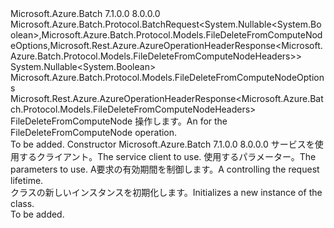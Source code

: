 <Type Name="FileDeleteFromComputeNodeBatchRequest" FullName="Microsoft.Azure.Batch.Protocol.BatchRequests.FileDeleteFromComputeNodeBatchRequest">
  <TypeSignature Language="C#" Value="public class FileDeleteFromComputeNodeBatchRequest : Microsoft.Azure.Batch.Protocol.BatchRequest&lt;Nullable&lt;bool&gt;,Microsoft.Azure.Batch.Protocol.Models.FileDeleteFromComputeNodeOptions,Microsoft.Rest.Azure.AzureOperationHeaderResponse&lt;Microsoft.Azure.Batch.Protocol.Models.FileDeleteFromComputeNodeHeaders&gt;&gt;" />
  <TypeSignature Language="ILAsm" Value=".class public auto ansi beforefieldinit FileDeleteFromComputeNodeBatchRequest extends Microsoft.Azure.Batch.Protocol.BatchRequest`3&lt;valuetype System.Nullable`1&lt;bool&gt;, class Microsoft.Azure.Batch.Protocol.Models.FileDeleteFromComputeNodeOptions, class Microsoft.Rest.Azure.AzureOperationHeaderResponse`1&lt;class Microsoft.Azure.Batch.Protocol.Models.FileDeleteFromComputeNodeHeaders&gt;&gt;" />
  <TypeSignature Language="DocId" Value="T:Microsoft.Azure.Batch.Protocol.BatchRequests.FileDeleteFromComputeNodeBatchRequest" />
  <TypeSignature Language="VB.NET" Value="Public Class FileDeleteFromComputeNodeBatchRequest&#xA;Inherits BatchRequest(Of Nullable(Of Boolean), FileDeleteFromComputeNodeOptions, AzureOperationHeaderResponse(Of FileDeleteFromComputeNodeHeaders))" />
  <TypeSignature Language="F#" Value="type FileDeleteFromComputeNodeBatchRequest = class&#xA;    inherit BatchRequest&lt;Nullable&lt;bool&gt;, FileDeleteFromComputeNodeOptions, AzureOperationHeaderResponse&lt;FileDeleteFromComputeNodeHeaders&gt;&gt;" />
  <AssemblyInfo>
    <AssemblyName>Microsoft.Azure.Batch</AssemblyName>
    <AssemblyVersion>7.1.0.0</AssemblyVersion>
    <AssemblyVersion>8.0.0.0</AssemblyVersion>
  </AssemblyInfo>
  <Base>
    <BaseTypeName>Microsoft.Azure.Batch.Protocol.BatchRequest&lt;System.Nullable&lt;System.Boolean&gt;,Microsoft.Azure.Batch.Protocol.Models.FileDeleteFromComputeNodeOptions,Microsoft.Rest.Azure.AzureOperationHeaderResponse&lt;Microsoft.Azure.Batch.Protocol.Models.FileDeleteFromComputeNodeHeaders&gt;&gt;</BaseTypeName>
    <BaseTypeArguments>
      <BaseTypeArgument TypeParamName="TBody">System.Nullable&lt;System.Boolean&gt;</BaseTypeArgument>
      <BaseTypeArgument TypeParamName="TOptions">Microsoft.Azure.Batch.Protocol.Models.FileDeleteFromComputeNodeOptions</BaseTypeArgument>
      <BaseTypeArgument TypeParamName="TResponse">Microsoft.Rest.Azure.AzureOperationHeaderResponse&lt;Microsoft.Azure.Batch.Protocol.Models.FileDeleteFromComputeNodeHeaders&gt;</BaseTypeArgument>
    </BaseTypeArguments>
  </Base>
  <Interfaces />
  <Docs>
    <summary>
            <span data-ttu-id="1a7cb-101"><see cref="T:Microsoft.Azure.Batch.Protocol.IBatchRequest" /> FileDeleteFromComputeNode 操作します。</span><span class="sxs-lookup"><span data-stu-id="1a7cb-101">An <see cref="T:Microsoft.Azure.Batch.Protocol.IBatchRequest" /> for the FileDeleteFromComputeNode operation.</span></span>
            </summary>
    <remarks>To be added.</remarks>
  </Docs>
  <Members>
    <Member MemberName=".ctor">
      <MemberSignature Language="C#" Value="public FileDeleteFromComputeNodeBatchRequest (Microsoft.Azure.Batch.Protocol.BatchServiceClient serviceClient, Nullable&lt;bool&gt; parameters, System.Threading.CancellationToken cancellationToken);" />
      <MemberSignature Language="ILAsm" Value=".method public hidebysig specialname rtspecialname instance void .ctor(class Microsoft.Azure.Batch.Protocol.BatchServiceClient serviceClient, valuetype System.Nullable`1&lt;bool&gt; parameters, valuetype System.Threading.CancellationToken cancellationToken) cil managed" />
      <MemberSignature Language="DocId" Value="M:Microsoft.Azure.Batch.Protocol.BatchRequests.FileDeleteFromComputeNodeBatchRequest.#ctor(Microsoft.Azure.Batch.Protocol.BatchServiceClient,System.Nullable{System.Boolean},System.Threading.CancellationToken)" />
      <MemberSignature Language="F#" Value="new Microsoft.Azure.Batch.Protocol.BatchRequests.FileDeleteFromComputeNodeBatchRequest : Microsoft.Azure.Batch.Protocol.BatchServiceClient * Nullable&lt;bool&gt; * System.Threading.CancellationToken -&gt; Microsoft.Azure.Batch.Protocol.BatchRequests.FileDeleteFromComputeNodeBatchRequest" Usage="new Microsoft.Azure.Batch.Protocol.BatchRequests.FileDeleteFromComputeNodeBatchRequest (serviceClient, parameters, cancellationToken)" />
      <MemberType>Constructor</MemberType>
      <AssemblyInfo>
        <AssemblyName>Microsoft.Azure.Batch</AssemblyName>
        <AssemblyVersion>7.1.0.0</AssemblyVersion>
        <AssemblyVersion>8.0.0.0</AssemblyVersion>
      </AssemblyInfo>
      <Parameters>
        <Parameter Name="serviceClient" Type="Microsoft.Azure.Batch.Protocol.BatchServiceClient" />
        <Parameter Name="parameters" Type="System.Nullable&lt;System.Boolean&gt;" />
        <Parameter Name="cancellationToken" Type="System.Threading.CancellationToken" />
      </Parameters>
      <Docs>
        <param name="serviceClient"><span data-ttu-id="1a7cb-102">サービスを使用するクライアント。</span><span class="sxs-lookup"><span data-stu-id="1a7cb-102">The service client to use.</span></span></param>
        <param name="parameters"><span data-ttu-id="1a7cb-103">使用するパラメーター。</span><span class="sxs-lookup"><span data-stu-id="1a7cb-103">The parameters to use.</span></span></param>
        <param name="cancellationToken"><span data-ttu-id="1a7cb-104">A<see cref="T:System.Threading.CancellationToken" />要求の有効期間を制御します。</span><span class="sxs-lookup"><span data-stu-id="1a7cb-104">A <see cref="T:System.Threading.CancellationToken" /> controlling the request lifetime.</span></span></param>
        <summary>
            <span data-ttu-id="1a7cb-105"><see cref="T:Microsoft.Azure.Batch.Protocol.BatchRequests.FileDeleteFromComputeNodeBatchRequest" /> クラスの新しいインスタンスを初期化します。</span><span class="sxs-lookup"><span data-stu-id="1a7cb-105">Initializes a new instance of the <see cref="T:Microsoft.Azure.Batch.Protocol.BatchRequests.FileDeleteFromComputeNodeBatchRequest" /> class.</span></span>
            </summary>
        <remarks>To be added.</remarks>
      </Docs>
    </Member>
  </Members>
</Type>